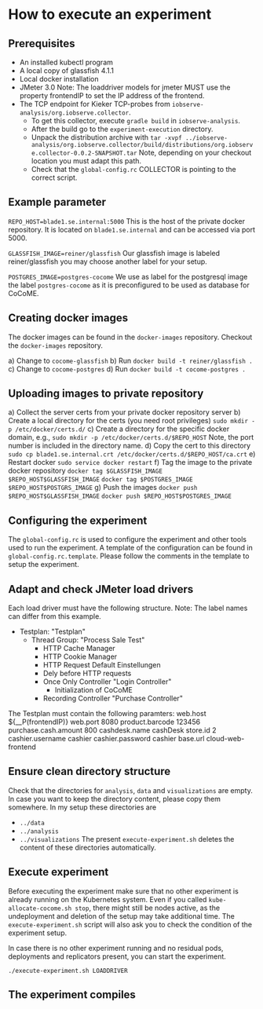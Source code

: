 # How to execute an experiment

## Prerequisites

- An installed kubectl program
- A local copy of glassfish 4.1.1
- Local docker installation
- JMeter 3.0
  Note: The loaddriver models for jmeter MUST use the property
        frontendIP to set the IP address of the frontend.
- The TCP endpoint for Kieker TCP-probes from 
  `iobserve-analysis/org.iobserve.collector`.
  - To get this collector, execute `gradle build` in 
    `iobserve-analysis`.
  - After the build go to the `experiment-execution` directory.
  - Unpack the distribution archive with
    `tar -xvpf ../iobserve-analysis/org.iobserve.collector/build/distributions/org.iobserve.collector-0.0.2-SNAPSHOT.tar`
    Note, depending on your checkout location you must adapt this path.
  - Check that the `global-config.rc` COLLECTOR is pointing to the
    correct script.
    
## Example parameter

`REPO_HOST=blade1.se.internal:5000`
This is the host of the private docker repository. It is located on
`blade1.se.internal` and can be accessed via port 5000.

`GLASSFISH_IMAGE=reiner/glassfish`
Our glassfish image is labeled reiner/glassfish you may choose another
label for your setup.

`POSTGRES_IMAGE=postgres-cocome`
We use as label for the postgresql image the label `postgres-cocome` as
it is preconfigured to be used as database for CoCoME.

## Creating docker images

The docker images can be found in the `docker-images` repository.
Checkout the `docker-images` repository.

a) Change to `cocome-glassfish`
b) Run `docker build -t reiner/glassfish .`
c) Change to `cocome-postgres`
d) Run `docker build -t cocome-postgres .`

## Uploading images to private repository

a) Collect the server certs from your private docker repository server
b) Create a local directory for the certs (you need root privileges)
   `sudo mkdir -p /etc/docker/certs.d/`
c) Create a directory for the specific docker domain, e.g.,
   `sudo mkdir -p /etc/docker/certs.d/$REPO_HOST`
   Note, the port number is included in the directory name.
d) Copy the cert to this directory
   `sudo cp blade1.se.internal.crt /etc/docker/certs.d/$REPO_HOST/ca.crt`
e) Restart docker
   `sudo service docker restart`
f) Tag the image to the private docker repository
   `docker tag $GLASSFISH_IMAGE $REPO_HOST$GLASSFISH_IMAGE`
   `docker tag $POSTGRES_IMAGE $REPO_HOST$POSTGRS_IMAGE`
g) Push the images
   `docker push $REPO_HOST$GLASSFISH_IMAGE`
   `docker push $REPO_HOST$POSTGRES_IMAGE`

## Configuring the experiment

The `global-config.rc` is used to configure the experiment and other
tools used to run the experiment. A template of the configuration can
be found in `global-config.rc.template`. Please follow the comments in
the template to setup the experiment.

## Adapt and check JMeter load drivers

Each load driver must have the following structure. Note: The label
names can differ from this example.
+ Testplan: "Testplan"
  + Thread Group: "Process Sale Test"
    - HTTP Cache Manager
    - HTTP Cookie Manager
    - HTTP Request Default Einstellungen
    - Dely before HTTP requests
    + Once Only Controller "Login Controller"
      - Initialization of CoCoME 
    + Recording Controller "Purchase Controller"

The Testplan must contain the following paramters:
web.host             ${__P(frontendIP)}
web.port             8080
product.barcode      123456
purchase.cash.amount 800
cashdesk.name        cashDesk
store.id             2
cashier.username     cashier
cashier.password     cashier
base.url             cloud-web-frontend

## Ensure clean directory structure

Check that the directories for `analysis`, `data` and `visualizations`
are empty. In case you want to keep the directory content, please copy
them somewhere. In my setup these directories are
- `../data`
- `../analysis`
- `../visualizations`
The present `execute-experiment.sh` deletes the content of these
directories automatically.

## Execute experiment

Before executing the experiment make sure that no other experiment is
already running on the Kubernetes system. Even if you called
`kube-allocate-cocome.sh stop`, there might still be nodes active, as
the undeployment and deletion of the setup may take additional time.
The `execute-experiment.sh` script will also ask you to check the 
condition of the experiment setup.

In case there is no other experiment running and no residual pods, 
deployments and replicators present, you can start the experiment.

`./execute-experiment.sh LOADDRIVER`

## The experiment compiles


